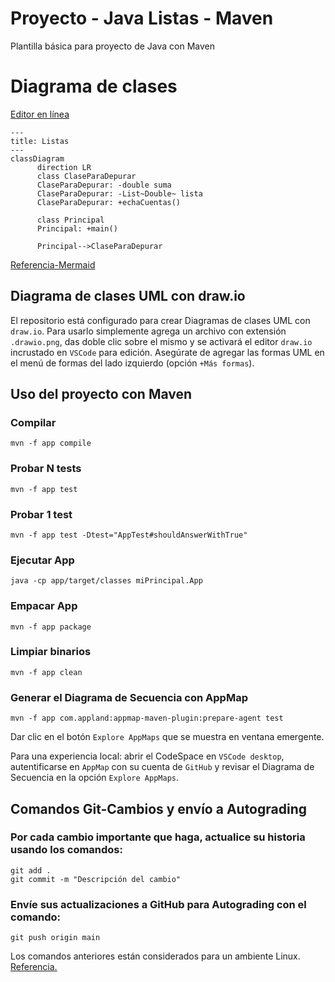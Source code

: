 # Proyecto - Java Listas - Maven

Plantilla básica para proyecto de Java con Maven

# Diagrama de clases
[Editor en línea](https://mermaid.live/)
```mermaid
---
title: Listas
---
classDiagram
      direction LR
      class ClaseParaDepurar
      ClaseParaDepurar: -double suma
      ClaseParaDepurar: -List~Double~ lista
      ClaseParaDepurar: +echaCuentas()

      class Principal
      Principal: +main()

      Principal-->ClaseParaDepurar
```
[Referencia-Mermaid](https://mermaid.js.org/syntax/classDiagram.html)

## Diagrama de clases UML con draw.io
El repositorio está configurado para crear Diagramas de clases UML con ```draw.io```. Para usarlo simplemente agrega un archivo con extensión ```.drawio.png```, das doble clic sobre el mismo y se activará el editor ```draw.io``` incrustado en ```VSCode``` para edición. Asegúrate de agregar las formas UML en el menú de formas del lado izquierdo (opción ```+Más formas```).

## Uso del proyecto con Maven

### Compilar
```
mvn -f app compile
```
### Probar N tests
```
mvn -f app test
```
### Probar 1 test
```
mvn -f app test -Dtest="AppTest#shouldAnswerWithTrue" 
```
### Ejecutar App
```
java -cp app/target/classes miPrincipal.App
```
### Empacar App
```
mvn -f app package
```
### Limpiar binarios
```
mvn -f app clean
```
### Generar el Diagrama de Secuencia con AppMap
```
mvn -f app com.appland:appmap-maven-plugin:prepare-agent test
```
Dar clic en el botón `Explore AppMaps` que se muestra en ventana emergente.

Para una experiencia local: abrir el CodeSpace en `VSCode desktop`, autentificarse en `AppMap` con su cuenta de `GitHub` y revisar el Diagrama de Secuencia en la opción `Explore AppMaps`.

## Comandos Git-Cambios y envío a Autograding

### Por cada cambio importante que haga, actualice su historia usando los comandos:
```
git add .
git commit -m "Descripción del cambio"
```
### Envíe sus actualizaciones a GitHub para Autograding con el comando:
```
git push origin main
```
Los comandos anteriores están considerados para un ambiente Linux. [Referencia.](https://www.baeldung.com/junit-run-from-command-line)
